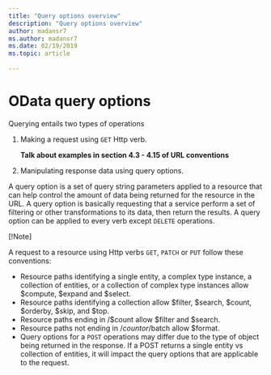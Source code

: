 ```yaml
---
title: "Query options overview"
description: "Query options overview"
author: madansr7
ms.author: madansr7
ms.date: 02/19/2019
ms.topic: article
 
---
```

# OData query options

Querying entails two types of operations

1. Making a request using `GET` Http verb.

    **Talk about examples in section 4.3 - 4.15 of URL conventions**

2. Manipulating response data using query options.

A query option is a set of query string parameters applied to a resource that can help control the amount of data being returned for the resource in the URL. A query option is basically requesting that a service perform a set of filtering or other transformations to its data, then return the results. A query option can be applied to every verb except `DELETE` operations.

[!Note]

A request to a resource using Http verbs `GET`, `PATCH` or `PUT` follow these conventions:

- Resource paths identifying a single entity, a complex type instance, a collection of entities, or a collection of complex type instances allow $compute, $expand and $select.
- Resource paths identifying a collection allow $filter, $search, $count, $orderby, $skip, and $top.
- Resource paths ending in /$count allow $filter and $search.
- Resource paths not ending in /$count or /$batch allow $format.
- Query options for a `POST` operations may differ due to the type of object being returned in the response. If a POST returns a single entity vs collection of entities, it will impact the query options that are applicable to the request.
